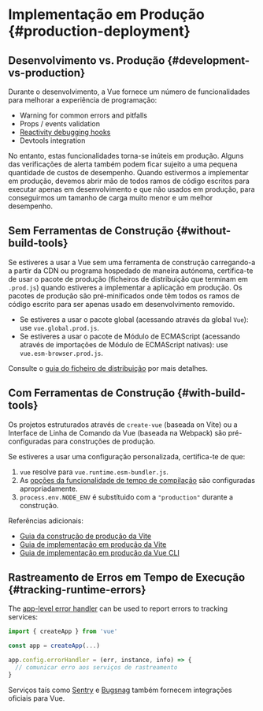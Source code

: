 # Implementação em Produção {#production-deployment}

## Desenvolvimento vs. Produção {#development-vs-production}

Durante o desenvolvimento, a Vue fornece um número de funcionalidades para melhorar a experiência de programação:

- Warning for common errors and pitfalls
- Props / events validation
- [Reactivity debugging hooks](/guide/extras/reactivity-in-depth#reactivity-debugging)
- Devtools integration

No entanto, estas funcionalidades torna-se inúteis em produção. Alguns das verificações de alerta também podem ficar sujeito a uma pequena quantidade de custos de desempenho. Quando estivermos a implementar em produção, devemos abrir mão de todos ramos de código escritos para executar apenas em desenvolvimento e que não usados em produção, para conseguirmos um tamanho de carga muito menor e um melhor desempenho.

## Sem Ferramentas de Construção {#without-build-tools}

Se estiveres a usar a Vue sem uma ferramenta de construção carregando-a a partir da CDN ou programa hospedado de maneira autónoma, certifica-te de usar o pacote de produção (ficheiros de distribuição que terminam em `.prod.js`) quando estiveres a implementar a aplicação em produção. Os pacotes de produção são pré-minificados onde têm todos os ramos de código escrito para ser apenas usado em desenvolvimento removido.

- Se estiveres a usar o pacote global (acessando através da global `Vue`): use `vue.global.prod.js`.
- Se estiveres a usar o pacote de Módulo de ECMAScript (acessando através de importações de Módulo de ECMAScript nativas): use `vue.esm-browser.prod.js`.

Consulte o [guia do ficheiro de distribuição](https://github.com/vuejs/core/tree/main/packages/vue#which-dist-file-to-use) por mais detalhes.

## Com Ferramentas de Construção {#with-build-tools}

Os projetos estruturados através de `create-vue` (baseada on Vite) ou a Interface de Linha de Comando da Vue (baseada na Webpack) são pré-configuradas para construções de produção.

Se estiveres a usar uma configuração personalizada, certifica-te de que:

1. `vue` resolve para `vue.runtime.esm-bundler.js`.
2. As [opções da funcionalidade de tempo de compilação](https://github.com/vuejs/core/tree/main/packages/vue#bundler-build-feature-flags) são configuradas apropriadamente.
3. <code>process.env<wbr>.NODE_ENV</code> é substítuido com a `"production"` durante a construção.

Referências adicionais:

- [Guia da construção de produção da Vite](https://vitejs.dev/guide/build.html)
- [Guia de implementação em produção da Vite](https://vitejs.dev/guide/static-deploy.html)
- [Guia de implementação em produção da Vue CLI](https://cli.vuejs.org/guide/deployment.html)

## Rastreamento de Erros em Tempo de Execução {#tracking-runtime-errors}

The [app-level error handler](/api/application#app-config-errorhandler) can be used to report errors to tracking services:

```js
import { createApp } from 'vue'

const app = createApp(...)

app.config.errorHandler = (err, instance, info) => {
  // comunicar erro aos serviços de rastreamento
}
```

Serviços taís como [Sentry](https://docs.sentry.io/platforms/javascript/guides/vue/) e [Bugsnag](https://docs.bugsnag.com/platforms/javascript/vue/) também fornecem integrações oficiais para Vue.
